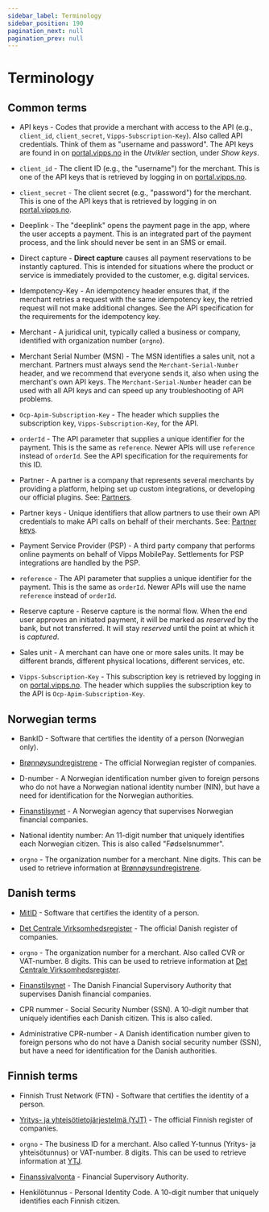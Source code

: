 ```yaml
---
sidebar_label: Terminology
sidebar_position: 190
pagination_next: null
pagination_prev: null
---
```



# Terminology

## Common terms

* API keys - Codes that provide a merchant with access to the API (e.g.,
  `client_id`, `client_secret`, `Vipps-Subscription-Key`).
  Also called API credentials. Think of them as "username and password".
  The API keys are found in on [portal.vipps.no](https://portal.vipps.no/)
  in the *Utvikler* section, under *Show keys*.

* `client_id` - The client ID (e.g., the "username") for the merchant. This
  is one of the API keys that is retrieved by logging in on
  [portal.vipps.no](https://portal.vipps.no).

* `client_secret` - The client secret (e.g., "password") for the merchant.
  This is one of the API keys that is retrieved by logging in on
  [portal.vipps.no](https://portal.vipps.no).

* Deeplink - The "deeplink" opens the payment page in the app, where the user
  accepts a payment. This is an integrated part of the payment process,
  and the link should never be sent in an SMS or email.

* Direct capture - **Direct capture** causes all payment reservations to be instantly captured.
  This is intended for situations where the product or service is immediately
  provided to the customer, e.g. digital services.

* Idempotency-Key - An idempotency header ensures that, if the merchant retries
  a request with the same idempotency key, the retried request will not make
  additional changes. See the API specification for the requirements for the
  idempotency key.

* Merchant - A juridical unit, typically called a business or company,
  identified with organization number (`orgno`).

* Merchant Serial Number (MSN) - The MSN identifies a sales unit, not a merchant.
  Partners must always send the `Merchant-Serial-Number` header, and we
  recommend that everyone sends it, also when using the merchant's own API keys.
  The `Merchant-Serial-Number` header can be used with all API keys and can
  speed up any troubleshooting of API problems.

* `Ocp-Apim-Subscription-Key` - The header which supplies the subscription key,
  `Vipps-Subscription-Key`, for the API.

* `orderId` - The API parameter that supplies a unique identifier for the
  payment. This is the same as `reference`. Newer APIs will use `reference`
  instead of `orderId`. See the API specification for the requirements for
  this ID.

* Partner - A partner is a company that represents several merchants by
  providing a platform, helping set up custom integrations, or developing
  our official plugins.
  See:
  [Partners](https://developer.vippsmobilepay.com/docs/partner).

* Partner keys - Unique identifiers that allow partners to use their own API
  credentials to make API calls on behalf of their merchants.
  See:
  [Partner keys](https://developer.vippsmobilepay.com/docs/partner/partner-keys).

* Payment Service Provider (PSP) - A third party company that performs online
  payments on behalf of Vipps MobilePay. Settlements for PSP integrations are handled by the PSP.

* `reference` - The API parameter that supplies a unique identifier for the
  payment. This is the same as `orderId`. Newer APIs will use the name `reference`
  instead of `orderId`.

* Reserve capture - Reserve capture is the normal flow. When the end user
  approves an initiated payment, it will be marked as *reserved* by the bank,
  but not transferred. It will stay *reserved* until the point at which it is *captured*.

* Sales unit - A merchant can have one or more sales units. It may be different
  brands, different physical locations, different services, etc.

* `Vipps-Subscription-Key` - This subscription key is retrieved by logging
  in on [portal.vipps.no](https://portal.vipps.no).
  The header which supplies the subscription key to the API is
  `Ocp-Apim-Subscription-Key`.

## Norwegian terms

* BankID - Software that certifies the identity of a person (Norwegian only).

* [Brønnøysundregistrene](https://www.brreg.no/) - The official Norwegian
  register of companies.

* D-number - A Norwegian identification number given to foreign persons who
  do not have a Norwegian national identity number (NIN), but have a need for
  identification for the Norwegian authorities.

* [Finanstilsynet](https://www.finanstilsynet.no) - A Norwegian agency that
  supervises Norwegian financial companies.

* National identity number: An 11-digit number that uniquely identifies
  each Norwegian citizen. This is also called "Fødselsnummer".

* `orgno` - The organization number for a merchant. Nine digits.
This can be used to retrieve information at
  [Brønnøysundregistrene](https://www.brreg.no).
  
## Danish terms

* [MitID](https://www.mitid.dk/en-gb/) - Software that certifies the identity of a person.

* [Det Centrale Virksomhedsregister](https://datacvr.virk.dk/) - The official Danish
  register of companies.

* `orgno` - The organization number for a merchant. Also called CVR or VAT-number. 8 digits.
  This can be used to retrieve information at
  [Det Centrale Virksomhedsregister](https://datacvr.virk.dk/).
  
* [Finanstilsynet](https://www.finanstilsynet.dk/) - The Danish Financial Supervisory Authority that
  supervises Danish financial companies.
  
* CPR nummer - Social Security Number (SSN). A 10-digit number that uniquely identifies
  each Danish citizen. This is also called.
  
* Administrative CPR-number - A Danish identification number given to foreign persons who
  do not have a Danish social security number (SSN), but have a need for
  identification for the Danish authorities.
  
## Finnish terms

* Finnish Trust Network (FTN) - Software that certifies the identity of a person.

* [Yritys- ja yhteisötietojärjestelmä (YJT)](https://ytj.fi/en/index.html) - The official Finnish
  register of companies.

* `orgno` - The business ID for a merchant. Also called Y-tunnus (Yritys- ja yhteisötunnus) or VAT-number. 8 digits.
  This can be used to retrieve information at
  [YTJ](https://www.ytj.fi/en/index/businessid.html).
  
* [Finanssivalvonta](https://www.finanssivalvonta.fi/en/) - Financial Supervisory Authority.

* Henkilötunnus - Personal Identity Code. A 10-digit number that uniquely identifies
  each Finnish citizen.
